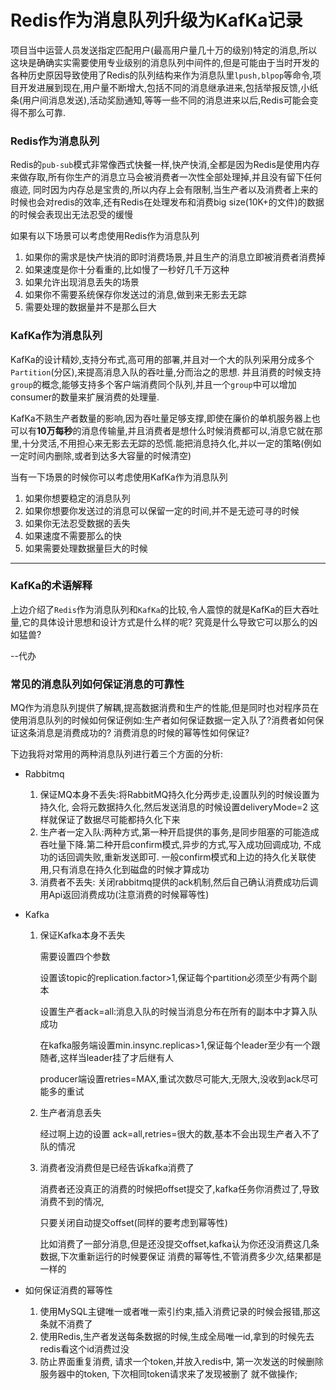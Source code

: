 # Redis作为消息队列升级为KafKa记录
项目当中运营人员发送指定匹配用户(最高用户量几十万的级别)特定的消息,所以这块是确确实实需要使用专业级别的消息队列中间件的,但是可能由于当时开发的各种历史原因导致使用了Redis的队列结构来作为消息队里`lpush,blpop`等命令,项目开发进展到现在,用户量不断增大,包括不同的消息继承进来,包括举报反馈,小纸条(用户间消息发送),活动奖励通知,等等一些不同的消息进来以后,Redis可能会变得不那么可靠.

### Redis作为消息队列
Redis的`pub-sub`模式非常像西式快餐一样,快产快消,全都是因为Redis是使用内存来做存取,所有你生产的消息立马会被消费者一次性全部处理掉,并且没有留下任何痕迹, 同时因为内存总是宝贵的,所以内存上会有限制,当生产者以及消费者上来的时候也会对redis的效率,还有Redis在处理发布和消费big size(10K+的文件)的数据的时候会表现出无法忍受的缓慢

如果有以下场景可以考虑使用Redis作为消息队列

1. 如果你的需求是快产快消的即时消费场景,并且生产的消息立即被消费者消费掉
2. 如果速度是你十分看重的,比如慢了一秒好几千万这种
3. 如果允许出现消息丢失的场景
4. 如果你不需要系统保存你发送过的消息,做到来无影去无踪
5. 需要处理的数据量并不是那么巨大


### KafKa作为消息队列
KafKa的设计精妙,支持分布式,高可用的部署,并且对一个大的队列采用分成多个`Partition`(分区),来提高消息入队的吞吐量,分而治之的思想. 并且消费的时候支持`group`的概念,能够支持多个客户端消费同个队列,并且一个`group`中可以增加consumer的数量来扩展消费的处理量.

KafKa不熟生产者数量的影响,因为吞吐量足够支撑,即使在廉价的单机服务器上也可以有**10万每秒**的消息传输量,并且消费者是想什么时候消费都可以,消息它就在那里,十分灵活,不用担心来无影去无踪的恐慌.能把消息持久化,并以一定的策略(例如一定时间内删除,或者到达多大容量的时候清空)

当有一下场景的时候你可以考虑使用KafKa作为消息队列

1. 如果你想要稳定的消息队列
2. 如果你想要你发送过的消息可以保留一定的时间,并不是无迹可寻的时候
3. 如果你无法忍受数据的丢失
4. 如果速度不需要那么的快
5. 如果需要处理数据量巨大的时候


---

### KafKa的术语解释
上边介绍了`Redis`作为消息队列和`KafKa`的比较,令人震惊的就是KafKa的巨大吞吐量,它的具体设计思想和设计方式是什么样的呢? 究竟是什么导致它可以那么的凶如猛兽?

--代办


### 常见的消息队列如何保证消息的可靠性

MQ作为消息队列提供了解耦,提高数据消费和生产的性能,但是同时也对程序员在使用消息队列的时候如何保证例如:生产者如何保证数据一定入队了?消费者如何保证这条消息是消费成功的? 消费消息的时候的幂等性如何保证?

下边我将对常用的两种消息队列进行着三个方面的分析:

- Rabbitmq

	1. 保证MQ本身不丢失:将RabbitMQ持久化分两步走,设置队列的时候设置为持久化,
	会将元数据持久化,然后发送消息的时候设置deliveryMode=2 这样就保证了数据尽可能都持久化下来
	2. 生产者一定入队:两种方式,第一种开启提供的事务,是同步阻塞的可能造成吞吐量下降.第二种开启confirm模式,异步的方式,写入成功回调成功,
	不成功的话回调失败,重新发送即可. 一般confirm模式和上边的持久化关联使用,只有消息在持久化到磁盘的时候才算成功
	3. 消费者不丢失: 关闭rabbitmq提供的ack机制,然后自己确认消费成功后调用Api返回消费成功(注意消费的时候幂等性)

- Kafka

	1. 保证Kafka本身不丢失

		需要设置四个参数
		
		设置该topic的replication.factor>1,保证每个partition必须至少有两个副本
		
		设置生产者ack=all:消息入队的时候当消息分布在所有的副本中才算入队成功
		
		在kafka服务端设置min.insync.replicas>1,保证每个leader至少有一个跟随者,这样当leader挂了才后继有人
		
		producer端设置retries=MAX,重试次数尽可能大,无限大,没收到ack尽可能多的重试
		
	2. 生产者消息丢失

		经过啊上边的设置 ack=all,retries=很大的数,基本不会出现生产者入不了队的情况
		
	3. 消费者没消费但是已经告诉kafka消费了

		消费者还没真正的消费的时候把offset提交了,kafka任务你消费过了,导致消费不到的情况,
		
		只要关闭自动提交offset(同样的要考虑到幂等性)
		
		比如消费了一部分消息,但是还没提交offset,kafka认为你还没消费这几条数据,下次重新运行的时候要保证
		消费的幂等性,不管消费多少次,结果都是一样的
		
- 如何保证消费的幂等性

	1. 使用MySQL主键唯一或者唯一索引约束,插入消费记录的时候会报错,那这条就不消费了
	2. 使用Redis,生产者发送每条数据的时候,生成全局唯一id,拿到的时候先去redis看这个id消费过没
    3. 防止界面重复消费, 请求一个token,并放入redis中,
     第一次发送的时候删除服务器中的token, 下次相同token请求来了发现被删了 就不做操作;

	
		
		
		
		
		
		


